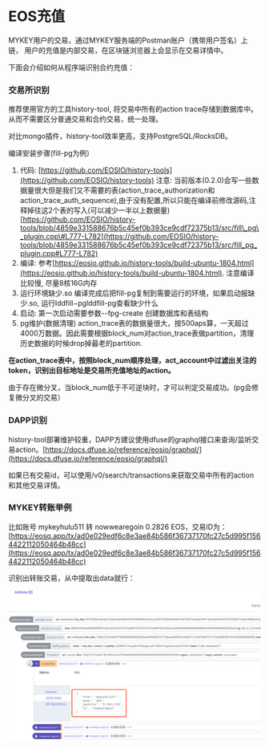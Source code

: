 # EOS充值

MYKEY用户的交易，通过MYKEY服务端的Postman账户（携带用户签名）上链， 用户的充值是内部交易，在区块链浏览器上会显示在交易详情中。

下面会介绍如何从程序端识别合约充值：

### 交易所识别

推荐使用官方的工具history-tool,  将交易中所有的action trace存储到数据库中。从而不需要区分普通交易和合约交易，统一处理。

对比mongo插件，history-tool效率更高，支持PostgreSQL/RocksDB。

编译安装步骤\(fill-pg为例）

1. 代码: [https://github.com/EOSIO/history-tools](https://github.com/EOSIO/history-tools) 注意: 当前版本\(0.2.0\)会写一些数据量很大但是我们又不需要的表\(action\_trace\_authorization和action\_trace\_auth\_sequence\),由于没有配置,所以只能在编译前修改源码,注释掉往这2个表的写入\(可以减少一半以上数据量\) [https://github.com/EOSIO/history-tools/blob/4859e331588676b5c45ef0b393ce9cdf72375b13/src/fill\_pg\_plugin.cpp\#L777-L782](https://github.com/EOSIO/history-tools/blob/4859e331588676b5c45ef0b393ce9cdf72375b13/src/fill_pg_plugin.cpp#L777-L782)
2. 编译: 参考[https://eosio.github.io/history-tools/build-ubuntu-1804.html](https://eosio.github.io/history-tools/build-ubuntu-1804.html). 注意编译比较慢, 尽量8核16G内存
3. 运行环境缺少.so 编译完成后把fill-pg复制到需要运行的环境，如果启动报缺少.so, 运行lddfill−pglddfill-pg查看缺少什么
4. 启动: 第一次启动需要参数--fpg-create 创建数据库和表结构
5. pg维护\(数据清理\) action\_trace表的数据量很大，按500aps算，一天超过4000万数据。因此需要根据block\_num对action\_trace表做partition，清理历史数据的时候drop掉最老的partition. 

**在action\_trace表中，按照block\_num顺序处理，act\_account中过滤出关注的token，识别出目标地址是交易所充值地址的action。**

由于存在微分叉，当block\_num低于不可逆块时，才可以判定交易成功。\(pg会修复微分叉的交易）

### DAPP识别

history-tool部署维护较重，DAPP方建议使用dfuse的graphql接口来查询/监听交易action。[https://docs.dfuse.io/reference/eosio/graphql/](https://docs.dfuse.io/reference/eosio/graphql/)

如果已有交易id，可以使用/v0/search/transactions来获取交易中所有的action和其他交易详情。

### MYKEY转账举例

比如账号 mykeyhulu511 转 nowwearegoin  0.2826 EOS，交易ID为：[https://eosq.app/tx/ad0e029edf6c8e3ae84b586f36737170fc27c5d995f1564422112050464b48cc](https://eosq.app/tx/ad0e029edf6c8e3ae84b586f36737170fc27c5d995f1564422112050464b48cc)

识别出转账交易，从中提取出data就行：

![](../../.gitbook/assets/image%20%2812%29.png)



